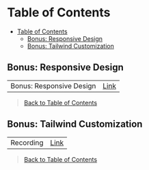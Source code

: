 # Table of Contents

- [Table of Contents](#table-of-contents)
  - [Bonus: Responsive Design](#bonus-responsive-design)
  - [Bonus: Tailwind Customization](#bonus-tailwind-customization)

## Bonus: Responsive Design

|  |  |
| :---: | :---: |
| Bonus: Responsive Design | [Link](https://strategiced.zoom.us/rec/share/OeWdXgEP-YIr1CfHmPdt1tdVnKZwFUIY853PzurQrNlq0XqFQbiBuHcZbNSzdJJF.xcFjOXJIGCzDP4oM?startTime=1722102300000) |

> [Back to Table of Contents](#table-of-contents)

## Bonus: Tailwind Customization

|  |  |
| :---: | :---: |
| Recording | [Link](https://strategiced.zoom.us/rec/share/9c70az5o2VG83ztigMm1BpztHO_f2RWgFpMHLXsirWVFQRh4VnXd-NoDO_h-6CeD.PT2w3KejMyoZiILO?startTime=1724200168000) |

> [Back to Table of Contents](#table-of-contents)

